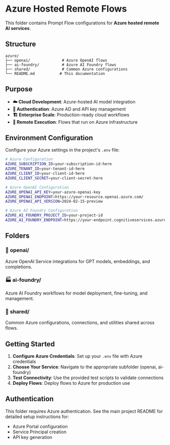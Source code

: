 # Azure Hosted Remote Flows

This folder contains Prompt Flow configurations for **Azure hosted remote AI services**.

## Structure

```
azure/
├── openai/              # Azure OpenAI flows
├── ai-foundry/          # Azure AI Foundry flows
├── shared/              # Common Azure configurations
└── README.md           # This documentation
```

## Purpose

- **☁️ Cloud Development**: Azure-hosted AI model integration
- **🔐 Authentication**: Azure AD and API key management
- **🏗️ Enterprise Scale**: Production-ready cloud workflows
- **🔄 Remote Execution**: Flows that run on Azure infrastructure

## Environment Configuration

Configure your Azure settings in the project's `.env` file:

```bash
# Azure Configuration
AZURE_SUBSCRIPTION_ID=your-subscription-id-here
AZURE_TENANT_ID=your-tenant-id-here
AZURE_CLIENT_ID=your-client-id-here
AZURE_CLIENT_SECRET=your-client-secret-here

# Azure OpenAI Configuration
AZURE_OPENAI_API_KEY=your-azure-openai-key
AZURE_OPENAI_ENDPOINT=https://your-resource.openai.azure.com/
AZURE_OPENAI_API_VERSION=2024-02-15-preview

# Azure AI Foundry Configuration
AZURE_AI_FOUNDRY_PROJECT_ID=your-project-id
AZURE_AI_FOUNDRY_ENDPOINT=https://your-endpoint.cognitiveservices.azure.com/
```

## Folders

### 🤖 **openai/**
Azure OpenAI Service integrations for GPT models, embeddings, and completions.

### 🏭 **ai-foundry/**
Azure AI Foundry workflows for model deployment, fine-tuning, and management.

### 🔧 **shared/**
Common Azure configurations, connections, and utilities shared across flows.

## Getting Started

1. **Configure Azure Credentials**: Set up your `.env` file with Azure credentials
2. **Choose Your Service**: Navigate to the appropriate subfolder (openai, ai-foundry)
3. **Test Connectivity**: Use the provided test scripts to validate connections
4. **Deploy Flows**: Deploy flows to Azure for production use

## Authentication

This folder requires Azure authentication. See the main project README for detailed setup instructions for:
- Azure Portal configuration
- Service Principal creation
- API key generation
